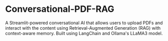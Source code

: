 # Conversational-PDF-RAG
A Streamlit-powered conversational AI that allows users to upload PDFs and interact with the content using Retrieval-Augmented Generation (RAG) with context-aware memory. Built using LangChain and Ollama's LLaMA3 model.
